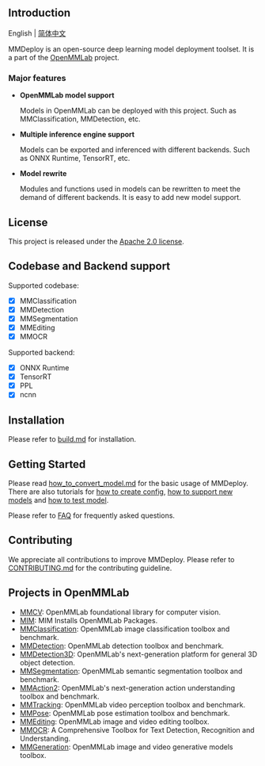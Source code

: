 ## Introduction

English | [简体中文](README_zh-CN.md)

MMDeploy is an open-source deep learning model deployment toolset. It is
a part of the [OpenMMLab](https://openmmlab.com/) project.

### Major features

- **OpenMMLab model support**

  Models in OpenMMLab can be deployed with this project. Such as MMClassification, MMDetection, etc.

- **Multiple inference engine support**

  Models can be exported and inferenced with different backends. Such as ONNX Runtime, TensorRT, etc.

- **Model rewrite**

  Modules and functions used in models can be rewritten to meet the demand of different backends. It is easy to add new model support.

## License

This project is released under the [Apache 2.0 license](LICENSE).

## Codebase and Backend support

Supported codebase:

- [x] MMClassification
- [x] MMDetection
- [x] MMSegmentation
- [x] MMEditing
- [x] MMOCR

Supported backend:

- [x] ONNX Runtime
- [x] TensorRT
- [x] PPL
- [x] ncnn

## Installation

Please refer to [build.md](docs/build.md) for installation.

## Getting Started

Please read [how_to_convert_model.md](docs/tutorials/how_to_convert_model.md) for the basic usage of MMDeploy. There are also tutorials for [how to create config](docs/tutorials/how_to_create_config.md), [how to support new models](docs/tutorials/how_to_support_new_models.md) and [how to test model](docs/tutorials/how_to_test_model.md).

Please refer to [FAQ](docs/faq.md) for frequently asked questions.

## Contributing

We appreciate all contributions to improve MMDeploy. Please refer to [CONTRIBUTING.md](.github/CONTRIBUTING.md) for the contributing guideline.

## Projects in OpenMMLab

- [MMCV](https://github.com/open-mmlab/mmcv): OpenMMLab foundational library for computer vision.
- [MIM](https://github.com/open-mmlab/mim): MIM Installs OpenMMLab Packages.
- [MMClassification](https://github.com/open-mmlab/mmclassification): OpenMMLab image classification toolbox and benchmark.
- [MMDetection](https://github.com/open-mmlab/mmdetection): OpenMMLab detection toolbox and benchmark.
- [MMDetection3D](https://github.com/open-mmlab/mmdetection3d): OpenMMLab's next-generation platform for general 3D object detection.
- [MMSegmentation](https://github.com/open-mmlab/mmsegmentation): OpenMMLab semantic segmentation toolbox and benchmark.
- [MMAction2](https://github.com/open-mmlab/mmaction2): OpenMMLab's next-generation action understanding toolbox and benchmark.
- [MMTracking](https://github.com/open-mmlab/mmtracking): OpenMMLab video perception toolbox and benchmark.
- [MMPose](https://github.com/open-mmlab/mmpose): OpenMMLab pose estimation toolbox and benchmark.
- [MMEditing](https://github.com/open-mmlab/mmediting): OpenMMLab image and video editing toolbox.
- [MMOCR](https://github.com/open-mmlab/mmocr): A Comprehensive Toolbox for Text Detection, Recognition and Understanding.
- [MMGeneration](https://github.com/open-mmlab/mmgeneration): OpenMMLab image and video generative models toolbox.
